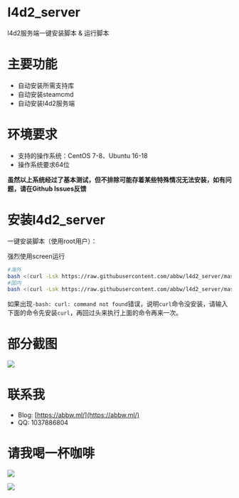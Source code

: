# l4d2_server

l4d2服务端一键安装脚本 &amp; 运行脚本

# 主要功能

* 自动安装所需支持库
* 自动安装steamcmd
* 自动安装l4d2服务端

# 环境要求

* 支持的操作系统：CentOS 7-8、Ubuntu 16-18
* 操作系统要求64位

**虽然以上系统经过了基本测试，但不排除可能存着某些特殊情况无法安装，如有问题，请在Github Issues反馈**

# 安装l4d2_server

一键安装脚本（使用root用户）：

强烈使用screen运行

```bash
#海外
bash <(curl -Lsk https://raw.githubusercontent.com/abbw/l4d2_server/master/l4d2_server.sh)
#国内
bash <(curl -Lsk https://raw.githubusercontent.com/abbw/l4d2_server/master/l4d2_server.sh) cdn
```

如果出现`-bash: curl: command not found`错误，说明`curl`命令没安装，请输入下面的命令先安装`curl`，再回过头来执行上面的命令再来一次。

# 部分截图

![](https://ftp.bmp.ovh/imgs/2020/04/8388bffdf51fffc1.png)

# 联系我

* Blog: [https://abbw.ml/](https://abbw.ml/)
* QQ: 1037886804

# 请我喝一杯咖啡

![](https://ftp.bmp.ovh/imgs/2020/04/035ffc48491951b4.jpg)

![](https://imgurl.org/upload/1712/cb349aa4a1b95997.png)
